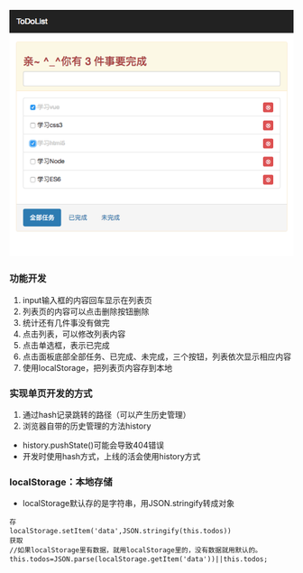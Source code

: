 ![Image text](https://github.com/wlimiy/Note/blob/master/vueTodoList/image/img.png)
### 功能开发
1. input输入框的内容回车显示在列表页
2. 列表页的内容可以点击删除按钮删除
3. 统计还有几件事没有做完
4. 点击列表，可以修改列表内容
5. 点击单选框，表示已完成
6. 点击面板底部全部任务、已完成、未完成，三个按钮，列表依次显示相应内容
7. 使用localStorage，把列表页内容存到本地
### 实现单页开发的方式
1. 通过hash记录跳转的路径（可以产生历史管理）
2. 浏览器自带的历史管理的方法history
* history.pushState()可能会导致404错误
* 开发时使用hash方式，上线的活会使用history方式
### localStorage：本地存储
* localStorage默认存的是字符串，用JSON.stringify转成对象

```
存
localStorage.setItem('data',JSON.stringify(this.todos))
获取
//如果localStorage里有数据，就用localStorage里的，没有数据就用默认的。
this.todos=JSON.parse(localStorage.getItem('data'))||this.todos;
```